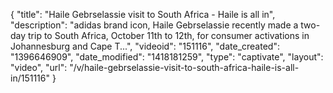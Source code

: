 {
    "title": "Haile Gebrselassie visit to South Africa - Haile is all in",
    "description": "adidas brand icon, Haile Gebrselassie recently made a two-day trip to South Africa, October 11th to 12th, for consumer activations in Johannesburg and Cape T...",
    "videoid": "151116",
    "date_created": "1396646909",
    "date_modified": "1418181259",
    "type": "captivate",
    "layout": "video",
    "url": "\/v\/haile-gebrselassie-visit-to-south-africa-haile-is-all-in\/151116"
}